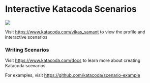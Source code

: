 # Interactive Katacoda Scenarios

[![](http://shields.katacoda.com/katacoda/vikas_samant/count.svg)](https://www.katacoda.com/vikas_samant "Get your profile on Katacoda.com")

Visit https://www.katacoda.com/vikas_samant to view the profile and interactive scenarios

### Writing Scenarios
Visit https://www.katacoda.com/docs to learn more about creating Katacoda scenarios

For examples, visit https://github.com/katacoda/scenario-example
